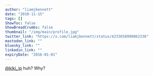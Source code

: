 ```yaml
---
author: "liamjbennett"
date: "2010-11-15"
tags: []
ShowToc: false
ShowBreadCrumbs: false
thumbnail: "/img/main/profile.jpg"
twitter_link: "https://x.com/liamjbennett/status/4233658990862336"
mastodon_link: ""
bluesky_link: ""
linkedin_link: ""
expiryDate: "2016-01-01"
---
```


[@kiki_jp](https://x.com/kiki_jp) huh? Why?


